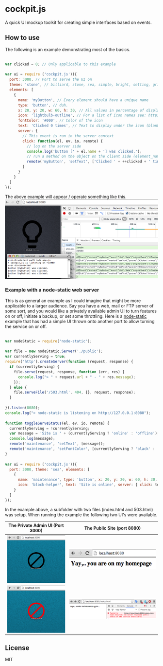 
# cockpit.js

A quick UI mockup toolkit for creating simple interfaces based on events.

## How to use

The following is an example demonstrating most of the basics.

```js

var clicked = 0; // Only applicable to this example

var ui = require ('cockpit.js')({
  port: 3000, // Port to serve the UI on
  theme: 'stone', // billiard, stone, sea, simple, bright, setting, grid
  elements: [
    {
      name: 'myButton', // Every element should have a unique name
      type: 'button', // duh.
      x: 20, y: 20, w: 60, h: 30, // All values in percentage of display size (the smaller dimension)
      icon: 'lightbulb-outline', // For a list of icon names see: https://design.google.com/icons/
      fontColor: '#000', // Color of the icon
      text: 'Clicked 0 times', // Text to display under the icon (blank for none)
      server: {
        // This event is run in the server context
        click: function(el, ev, io, remote) {
          // log on the server side
          console.log('button [' + el.name + '] was clicked.');
          // run a method on the object on the client side (element_name, method_name, parameters)
          remote('myButton', 'setText', ['Clicked ' + ++clicked + ' times']);
        }
      }
    }
  ]
});
```
The above example will appear / operate something like this.
![Example image.](https://raw.githubusercontent.com/patcullen/cockpit.js/master/screenshots/BasicExample.png "The client and serverside showing the result of three button clicks")

### Example with a node-static web server

This is as general an example as I could imagine that might be more applicable to a larger audience. Say you have a web, mail or FTP server of some sort, and you would like a privately available admin UI to turn features on or off, initiate a backup, or set some throttling. Here is a [node-static](https://github.com/cloudhead/node-static) example that has had a simple UI thrown onto another port to allow turning the service on or off.

```js

var nodeStatic = require('node-static');

var file = new nodeStatic.Server('./public');
var currentlyServing = true;
require('http').createServer(function (request, response) {
  if (currentlyServing) {
    file.serve(request, response, function (err, res) {
      console.log("> " + request.url + " - " + res.message);
    });
  } else {
    file.serveFile('/503.html', 404, {}, request, response);
  }

}).listen(8080);
console.log("> node-static is listening on http://127.0.0.1:8080");

function toggleServeStatus(el, ev, io, remote) {
  currentlyServing = !currentlyServing;
  var message = 'Site is ' + (currentlyServing ? 'online' : 'offline');
  console.log(message);
  remote('maintenance', 'setText', [message]);
  remote('maintenance', 'setFontColor', [currentlyServing ? 'black' : 'red']);
}

var ui = require ('cockpit.js')({
  port: 3000, theme: 'sea', elements: [
    {
      name: 'maintenance', type: 'button', x: 20, y: 20, w: 60, h: 30,
      icon: 'block-helper', text: 'Site is online', server: { click: toggleServeStatus }
    }
  ]
});

```

In the example above, a subfolder with two files (index.html and 503.html) was setup. When running the example the following two UI's were available.

| The Private Admin UI (Port 3000) | The Public Site (port 8080) |
| --- | --- |
| ![Image of Admin UI showing available site](https://raw.githubusercontent.com/patcullen/cockpit.js/master/screenshots/UI_Online.png "Default state of the admin UI") | ![Image of available site](https://raw.githubusercontent.com/patcullen/cockpit.js/master/screenshots/Homepage.png "Site is ready and available") |
| ![Image of Admin UI after offline is clicked](https://raw.githubusercontent.com/patcullen/cockpit.js/master/screenshots/UI_Offline.png "The offline state displayed on admin UI") | ![Image of unavailable site](https://raw.githubusercontent.com/patcullen/cockpit.js/master/screenshots/503.png "Site will appear under maintenance") |

## License

MIT
